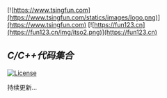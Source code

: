 [![https://www.tsingfun.com](https://www.tsingfun.com/statics/images/logo.png)](https://www.tsingfun.com)
[![https://fun123.cn](https://fun123.cn/img/itso2.png)](https://fun123.cn)

***C/C++代码集合***
---------------------------------------

[![License](https://img.shields.io/badge/License-Apache%202.0-blue.svg)](https://opensource.org/licenses/Apache-2.0)

持续更新...
